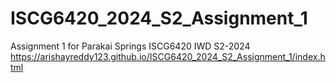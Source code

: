 # ISCG6420_2024_S2_Assignment_1
Assignment 1 for Parakai Springs ISCG6420 IWD S2-2024
https://arishayreddy123.github.io/ISCG6420_2024_S2_Assignment_1/index.html
